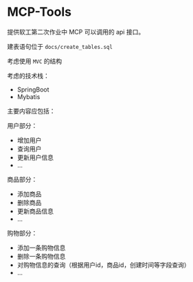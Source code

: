 # MCP-Tools

提供软工第二次作业中 MCP 可以调用的 api 接口。

建表语句位于 `docs/create_tables.sql`

考虑使用 `MVC` 的结构

考虑的技术栈：
- SpringBoot
- Mybatis



主要内容应包括：

用户部分：
- 增加用户
- 查询用户
- 更新用户信息
- ...

商品部分：
- 添加商品
- 删除商品
- 更新商品信息
- ...

购物部分：
- 添加一条购物信息
- 删除一条购物信息
- 对购物信息的查询（根据用户id，商品id，创建时间等字段查询）
- ...


